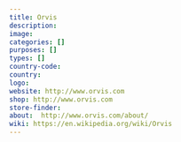 ```yaml
---
title: Orvis
description:
image:
categories: []
purposes: []
types: []
country-code:
country:
logo:
website: http://www.orvis.com
shop: http://www.orvis.com
store-finder:
about:  http://www.orvis.com/about/
wiki: https://en.wikipedia.org/wiki/Orvis
---
```

